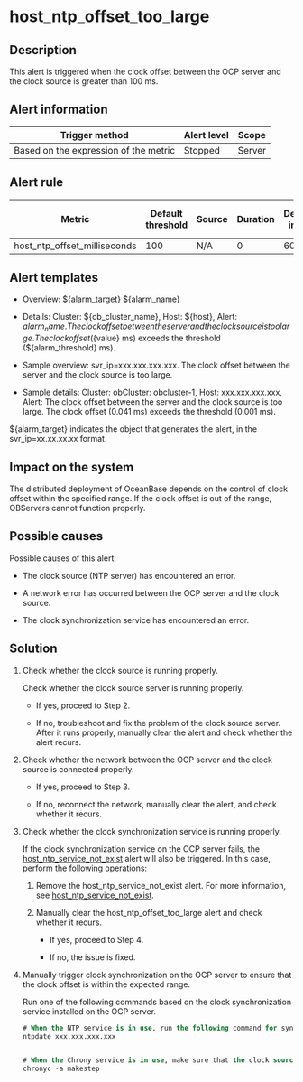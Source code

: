 host_ntp_offset_too_large
==============================================

Description
--------------------------------

This alert is triggered when the clock offset between the OCP server and the clock source is greater than 100 ms.

**Alert information**
------------------------------------------

|            Trigger method             | Alert level | Scope  |
|---------------------------------------|-------------|--------|
| Based on the expression of the metric | Stopped     | Server |

**Alert rule**
-----------------------------------

|            Metric            | Default threshold | Source | Duration | Detection interval | Time before clearance |
|------------------------------|-------------------|--------|----------|--------------------|-----------------------|
| host_ntp_offset_milliseconds | 100               | N/A    | 0        | 60s                | 5 min                 |

Alert templates
------------------------------------

* Overview: ${alarm_target} ${alarm_name}

* Details: Cluster: ${ob_cluster_name}, Host: ${host}, Alert: ${alarm_name}. The clock offset between the server and the clock source is too large. The clock offset (${value} ms) exceeds the threshold (${alarm_threshold} ms).

* Sample overview: svr_ip=xxx.xxx.xxx.xxx. The clock offset between the server and the clock source is too large.

* Sample details: Cluster: obCluster: obcluster-1, Host: xxx.xxx.xxx.xxx, Alert: The clock offset between the server and the clock source is too large. The clock offset (0.041 ms) exceeds the threshold (0.001 ms).

\${alarm_target} indicates the object that generates the alert, in the svr_ip=xx.xx.xx.xx format.

Impact on the system
-----------------------------------------

The distributed deployment of OceanBase depends on the control of clock offset within the specified range. If the clock offset is out of the range, OBServers cannot function properly.

Possible causes
------------------------------------

Possible causes of this alert:

* The clock source (NTP server) has encountered an error.

* A network error has occurred between the OCP server and the clock source.

* The clock synchronization service has encountered an error.

Solution
-----------------------------

1. Check whether the clock source is running properly.

   Check whether the clock source server is running properly.
   * If yes, proceed to Step 2.

   * If no, troubleshoot and fix the problem of the clock source server. After it runs properly, manually clear the alert and check whether the alert recurs.

2. Check whether the network between the OCP server and the clock source is connected properly.

   * If yes, proceed to Step 3.

   * If no, reconnect the network, manually clear the alert, and check whether it recurs.

3. Check whether the clock synchronization service is running properly.

   If the clock synchronization service on the OCP server fails, the [host_ntp_service_not_exist](../3.application-alert/21.host_ntp_service_not_exist.md) alert will also be triggered. In this case, perform the following operations:
   1. Remove the host_ntp_service_not_exist alert. For more information, see [host_ntp_service_not_exist](../3.application-alert/21.host_ntp_service_not_exist.md).

   2. Manually clear the host_ntp_offset_too_large alert and check whether it recurs.

      * If yes, proceed to Step 4.

      * If no, the issue is fixed.

4. Manually trigger clock synchronization on the OCP server to ensure that the clock offset is within the expected range.

   Run one of the following commands based on the clock synchronization service installed on the OCP server.

   ```sql
   # When the NTP service is in use, run the following command for synchronization (xxx.xxx.xxx.xxx indicates the IP address of the clock source that must be specified): 
   ntpdate xxx.xxx.xxx.xxx
   
   
   # When the Chrony service is in use, make sure that the clock source has been configured in the /etc/chrony.conf file and run the following command for synchronization: 
   chronyc -a makestep
   ```

